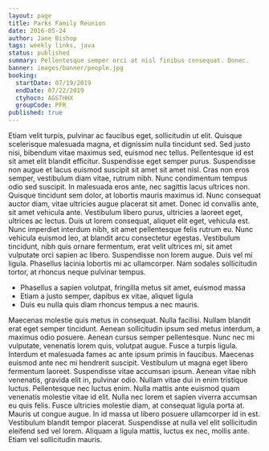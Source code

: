 ```yaml
---
layout: page
title: Parks Family Reunion
date: 2016-05-24
author: Jane Bishop
tags: weekly links, java
status: published
summary: Pellentesque semper orci at nisl finibus consequat. Donec.
banner: images/banner/people.jpg
booking:
  startDate: 07/19/2019
  endDate: 07/22/2019
  ctyhocn: AGSTHHX
  groupCode: PFR
published: true
---
```

Etiam velit turpis, pulvinar ac faucibus eget, sollicitudin ut elit. Quisque scelerisque malesuada magna, et dignissim nulla tincidunt sed. Sed justo nisi, bibendum vitae maximus sed, euismod nec tellus. Pellentesque id est sit amet elit blandit efficitur. Suspendisse eget semper purus. Suspendisse non augue et lacus euismod suscipit sit amet sit amet nisl. Cras non eros semper, vestibulum diam vitae, rutrum nibh. Nunc condimentum tempus odio sed suscipit. In malesuada eros ante, nec sagittis lacus ultrices non.
Quisque tincidunt sem dolor, at lobortis mauris maximus id. Nunc consequat auctor diam, vitae ultricies augue placerat sit amet. Donec id convallis ante, sit amet vehicula ante. Vestibulum libero purus, ultricies a laoreet eget, ultrices ac lectus. Duis ut lorem consequat, aliquet elit eget, vehicula est. Nunc imperdiet interdum nibh, sit amet pellentesque felis rutrum eu. Nunc vehicula euismod leo, at blandit arcu consectetur egestas. Vestibulum tincidunt, nibh quis ornare fermentum, erat velit ultrices mi, sit amet vulputate orci sapien ac libero. Suspendisse non lorem augue. Duis vel mi ligula. Phasellus lacinia lobortis mi ac ullamcorper. Nam sodales sollicitudin tortor, at rhoncus neque pulvinar tempus.

* Phasellus a sapien volutpat, fringilla metus sit amet, euismod massa
* Etiam a justo semper, dapibus ex vitae, aliquet ligula
* Duis eu nulla quis diam rhoncus tempus a nec mauris.

Maecenas molestie quis metus in consequat. Nulla facilisi. Nullam blandit erat eget semper tincidunt. Aenean sollicitudin ipsum sed metus interdum, a maximus odio posuere. Aenean cursus semper pellentesque. Nunc nec mi vulputate, venenatis lorem quis, volutpat augue. Fusce a turpis ligula. Interdum et malesuada fames ac ante ipsum primis in faucibus. Maecenas euismod ante nec mi hendrerit suscipit. Vestibulum ut magna eget libero fermentum laoreet. Suspendisse vitae accumsan ipsum. Aenean vitae nibh venenatis, gravida elit in, pulvinar odio.
Nullam vitae dui in enim tristique luctus. Pellentesque nec luctus enim. Nulla mattis ante euismod quam venenatis molestie vitae id elit. Nulla nec lorem et sapien viverra accumsan eu quis felis. Fusce ultricies molestie diam, at consequat ligula porta at. Mauris ut congue augue. In id massa ut libero posuere ullamcorper id in est. Vestibulum blandit tempor placerat. Suspendisse at nulla vel elit sollicitudin eleifend sed vel lorem. Aliquam a ligula mattis, luctus ex nec, mollis ante. Etiam vel sollicitudin mauris.
